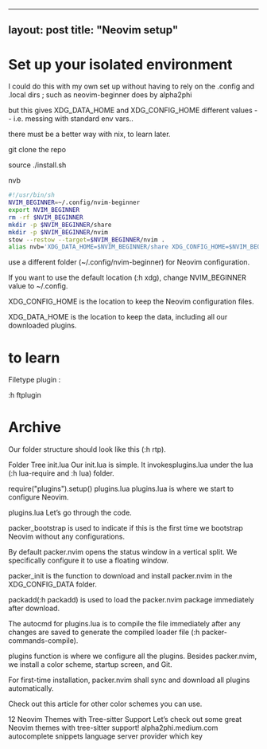  ---
layout: post
title:  "Neovim setup"
---


# Set up your isolated environment

I could do this with my own set up without having to rely on the .config and .local dirs ; such as neovim-beginner does by alpha2phi

but this gives XDG_DATA_HOME and XDG_CONFIG_HOME different values -- i.e. messing with standard env vars.. 

there must be a better way with nix, to learn later. 

git clone the repo

source ./install.sh 

nvb

```bash
#!/usr/bin/sh
NVIM_BEGINNER=~/.config/nvim-beginner
export NVIM_BEGINNER
rm -rf $NVIM_BEGINNER
mkdir -p $NVIM_BEGINNER/share
mkdir -p $NVIM_BEGINNER/nvim
stow --restow --target=$NVIM_BEGINNER/nvim .
alias nvb='XDG_DATA_HOME=$NVIM_BEGINNER/share XDG_CONFIG_HOME=$NVIM_BEGINNER nvim'
```


use a different folder (~/.config/nvim-beginner) for Neovim configuration. 

If you want to use the default location (:h xdg), 
change NVIM_BEGINNER value to ~/.config.

XDG_CONFIG_HOME is the location to keep the Neovim configuration files.

XDG_DATA_HOME is the location to keep the data, including all our downloaded plugins.


# to learn

Filetype plugin :

:h ftplugin



# Archive

Our folder structure should look like this (:h rtp).

Folder Tree
init.lua
Our init.lua is simple. It invokesplugins.lua under the lua (:h lua-require and :h lua) folder.

require("plugins").setup()
plugins.lua
plugins.lua is where we start to configure Neovim.


plugins.lua
Let’s go through the code.

packer_bootstrap is used to indicate if this is the first time we bootstrap Neovim without any configurations.

By default packer.nvim opens the status window in a vertical split. We specifically configure it to use a floating window.

packer_init is the function to download and install packer.nvim in the XDG_CONFIG_DATA folder.

packadd(:h packadd) is used to load the packer.nvim package immediately after download.

The autocmd for plugins.lua is to compile the file immediately after any changes are saved to generate the compiled loader file (:h packer-commands-compile).

plugins function is where we configure all the plugins. Besides packer.nvim, we install a color scheme, startup screen, and Git.

For first-time installation, packer.nvim shall sync and download all plugins automatically.

Check out this article for other color schemes you can use.

12 Neovim Themes with Tree-sitter Support
Let’s check out some great Neovim themes with tree-sitter support!
alpha2phi.medium.com
autocomplete
snippets
language server provider
which key 
